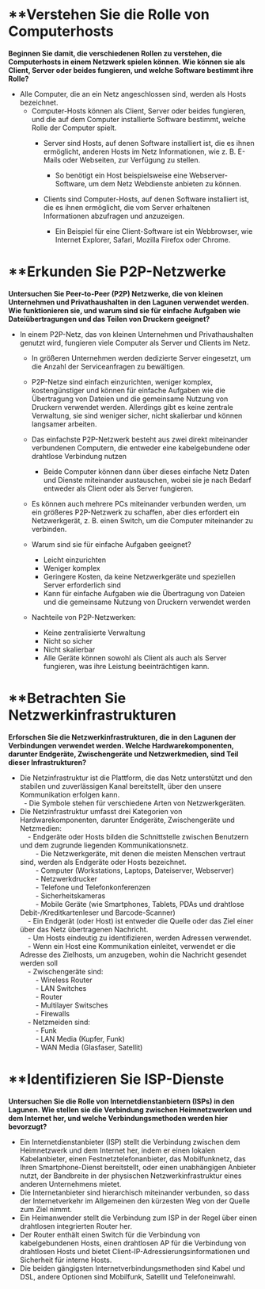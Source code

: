 
# **Verstehen Sie die Rolle von Computerhosts

**Beginnen Sie damit, die verschiedenen Rollen zu verstehen, die Computerhosts in einem Netzwerk spielen können. Wie können sie als Client, Server oder beides fungieren, und welche Software bestimmt ihre Rolle?**
    
- Alle Computer, die an ein Netz angeschlossen sind, werden als Hosts bezeichnet.
    - Computer-Hosts können als Client, Server oder beides fungieren, und die auf dem Computer installierte Software bestimmt, welche Rolle der Computer spielt.
        - Server sind Hosts, auf denen Software installiert ist, die es ihnen ermöglicht, anderen Hosts im Netz Informationen, wie z. B. E-Mails oder Webseiten, zur Verfügung zu stellen.
            - So benötigt ein Host beispielsweise eine Webserver-Software, um dem Netz Webdienste anbieten zu können.
        - Clients sind Computer-Hosts, auf denen Software installiert ist, die es ihnen ermöglicht, die vom Server erhaltenen Informationen abzufragen und anzuzeigen.
            
            - Ein Beispiel für eine Client-Software ist ein Webbrowser, wie Internet Explorer, Safari, Mozilla Firefox oder Chrome.
            
              


# **Erkunden Sie P2P-Netzwerke

**Untersuchen Sie Peer-to-Peer (P2P) Netzwerke, die von kleinen Unternehmen und Privathaushalten in den Lagunen verwendet werden. Wie funktionieren sie, und warum sind sie für einfache Aufgaben wie Dateiübertragungen und das Teilen von Druckern geeignet?**
    
- In einem P2P-Netz, das von kleinen Unternehmen und Privathaushalten genutzt wird, fungieren viele Computer als Server und Clients im Netz.
    - In größeren Unternehmen werden dedizierte Server eingesetzt, um die Anzahl der Serviceanfragen zu bewältigen.
    - P2P-Netze sind einfach einzurichten, weniger komplex, kostengünstiger und können für einfache Aufgaben wie die Übertragung von Dateien und die gemeinsame Nutzung von Druckern verwendet werden. Allerdings gibt es keine zentrale Verwaltung, sie sind weniger sicher, nicht skalierbar und können langsamer arbeiten.
    - Das einfachste P2P-Netzwerk besteht aus zwei direkt miteinander verbundenen Computern, die entweder eine kabelgebundene oder drahtlose Verbindung nutzen
        - Beide Computer können dann über dieses einfache Netz Daten und Dienste miteinander austauschen, wobei sie je nach Bedarf entweder als Client oder als Server fungieren.
    - Es können auch mehrere PCs miteinander verbunden werden, um ein größeres P2P-Netzwerk zu schaffen, aber dies erfordert ein Netzwerkgerät, z. B. einen Switch, um die Computer miteinander zu verbinden.
    - Warum sind sie für einfache Aufgaben geeignet?
        - Leicht einzurichten
        - Weniger komplex
        - Geringere Kosten, da keine Netzwerkgeräte und speziellen Server erforderlich sind
        - Kann für einfache Aufgaben wie die Übertragung von Dateien und die gemeinsame Nutzung von Druckern verwendet werden
    - Nachteile von P2P-Netzwerken:
        
        - Keine zentralisierte Verwaltung
        - Nicht so sicher
        - Nicht skalierbar
        - Alle Geräte können sowohl als Client als auch als Server fungieren, was ihre Leistung beeinträchtigen kann.



# **Betrachten Sie Netzwerkinfrastrukturen

**Erforschen Sie die Netzwerkinfrastrukturen, die in den Lagunen der Verbindungen verwendet werden. Welche Hardwarekomponenten, darunter Endgeräte, Zwischengeräte und Netzwerkmedien, sind Teil dieser Infrastrukturen?**

-  Die Netzinfrastruktur ist die Plattform, die das Netz unterstützt und den stabilen und zuverlässigen Kanal bereitstellt, über den unsere Kommunikation erfolgen kann.  
  - Die Symbole stehen für verschiedene Arten von Netzwerkgeräten.  
- Die Netzinfrastruktur umfasst drei Kategorien von Hardwarekomponenten, darunter Endgeräte, Zwischengeräte und Netzmedien:  
        - Endgeräte oder Hosts bilden die Schnittstelle zwischen Benutzern und dem zugrunde liegenden Kommunikationsnetz.  
            - Die Netzwerkgeräte, mit denen die meisten Menschen vertraut sind, werden als Endgeräte oder Hosts bezeichnet.  
            - Computer (Workstations, Laptops, Dateiserver, Webserver)  
            - Netzwerkdrucker  
            - Telefone und Telefonkonferenzen  
            - Sicherheitskameras  
            - Mobile Geräte (wie Smartphones, Tablets, PDAs und drahtlose Debit-/Kreditkartenleser und Barcode-Scanner)  
        - Ein Endgerät (oder Host) ist entweder die Quelle oder das Ziel einer über das Netz übertragenen Nachricht.  
        - Um Hosts eindeutig zu identifizieren, werden Adressen verwendet.  
        - Wenn ein Host eine Kommunikation einleitet, verwendet er die Adresse des Zielhosts, um anzugeben, wohin die Nachricht gesendet werden soll  
        - Zwischengeräte sind:  
            - Wireless Router  
            - LAN Switches  
            - Router  
            - Multilayer Switsches  
            - Firewalls  
        - Netzmeiden sind:  
            - Funk  
            - LAN Media (Kupfer, Funk)  
            - WAN Media (Glasfaser, Satellit)  
    
      
    

# **Identifizieren Sie ISP-Dienste

**Untersuchen Sie die Rolle von Internetdienstanbietern (ISPs) in den Lagunen. Wie stellen sie die Verbindung zwischen Heimnetzwerken und dem Internet her, und welche Verbindungsmethoden werden hier bevorzugt?**
    
- Ein Internetdienstanbieter (ISP) stellt die Verbindung zwischen dem Heimnetzwerk und dem Internet her, indem er einen lokalen Kabelanbieter, einen Festnetztelefonanbieter, das Mobilfunknetz, das Ihren Smartphone-Dienst bereitstellt, oder einen unabhängigen Anbieter nutzt, der Bandbreite in der physischen Netzwerkinfrastruktur eines anderen Unternehmens mietet.
- Die Internetanbieter sind hierarchisch miteinander verbunden, so dass der Internetverkehr im Allgemeinen den kürzesten Weg von der Quelle zum Ziel nimmt.
- Ein Heimanwender stellt die Verbindung zum ISP in der Regel über einen drahtlosen integrierten Router her.
- Der Router enthält einen Switch für die Verbindung von kabelgebundenen Hosts, einen drahtlosen AP für die Verbindung von drahtlosen Hosts und bietet Client-IP-Adressierungsinformationen und Sicherheit für interne Hosts.
- Die beiden gängigsten Internetverbindungsmethoden sind Kabel und DSL, andere Optionen sind Mobilfunk, Satellit und Telefoneinwahl.